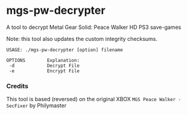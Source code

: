 # mgs-pw-decrypter

A tool to decrypt Metal Gear Solid: Peace Walker HD PS3 save-games

Note: this tool also updates the custom integrity checksums.

```
USAGE: ./mgs-pw-decrypter [option] filename

OPTIONS        Explanation:
 -d            Decrypt File
 -e            Encrypt File
```

### Credits

This tool is based (reversed) on the original XBOX `MGS Peace Walker - SecFixer` by Philymaster
